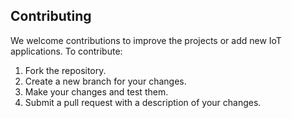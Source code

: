 ## Contributing

We welcome contributions to improve the projects or add new IoT applications. To contribute:

1. Fork the repository.
2. Create a new branch for your changes.
3. Make your changes and test them.
4. Submit a pull request with a description of your changes.
